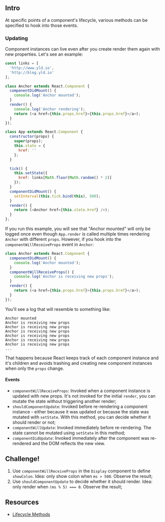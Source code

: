 ## Intro

At specific points of a component's lifecycle, various methods can be specified to hook into those events.

### Updating

Component instances can live even after you create render them again with new properties. Let's see an example:

```js
const links = [
  'http://www.yld.io',
  'http://blog.yld.io'
];

class Anchor extends React.Component {
  componentDidMount() {
    console.log('Anchor mounted');
  }
  render() {
    console.log('Anchor rendering');
    return (<a href={this.props.href}>{this.props.href}</a>);
  }
});

class App extends React.Component {
  constructor(props) {
    super(props);
    this.state = {
      href: ''
    };
  }

  tick() {
    this.setState({
      href: links[Math.floor(Math.random() * 2)]
    });
  }
  componentDidMount() {
    setInterval(this.tick.bind(this), 500);
  }
  render() {
    return (<Anchor href={this.state.href} />);
  }
};
```

If you run this example, you will see that "Anchor mounted" will only be logged once even though `App.render` is called multiple times rendering `Anchor` with different `props`.  However, if you hook into the `componentWillReceiveProps` event in `Anchor`:

```js
class Anchor extends React.Component {
  componentDidMount() {
    console.log('Anchor mounted');
  }
  componentWillReceiveProps() {
    console.log('Anchor is receiving new props');
  }
  render() {
    return (<a href={this.props.href}>{this.props.href}</a>);
  }
});
```

You'll see a log that will resemble to something like:

```
Anchor mounted
Anchor is receiving new props
Anchor is receiving new props
Anchor is receiving new props
Anchor is receiving new props
Anchor is receiving new props
Anchor is receiving new props
...
```

That happens because React keeps track of each component instance and it's children and avoids trashing and creating new component instances when only the `props` change.

#### Events

 * `componentWillReceiveProps`: Invoked when a component instance is updated with new props. It's not invoked for the initial `render`, you can mutate the state without triggering another render;
 * `shouldComponentUpdate`: Invoked before re-rendering a component instance - either because it was updated or because the state was mutated with `setState`. With this method, you can decide whether it should render or not;
 * `componentWillUpdate`: Invoked immediately before re-rendering. The state cannot be mutated using `setState` in this method;
 * `componentDidUpdate`: Invoked immediately after the component was re-rendered and the DOM reflects the new view.

## Challenge!

  1. Use `componentWillReceiveProps` in the `Display` component to define `showColon`. Idea: only show colon when `ms > 500`. Observe the result;
  2. Use `shouldComponentUpdate` to decide whether it should render. Idea: only render when `(ms % 5) === 0`. Observe the result;

## Resources

 * [Lifecycle Methods](https://facebook.github.io/react/docs/component-specs.html#lifecycle-methods)
